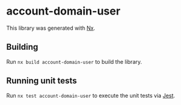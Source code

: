 # account-domain-user

This library was generated with [Nx](https://nx.dev).

## Building

Run `nx build account-domain-user` to build the library.

## Running unit tests

Run `nx test account-domain-user` to execute the unit tests via [Jest](https://jestjs.io).
